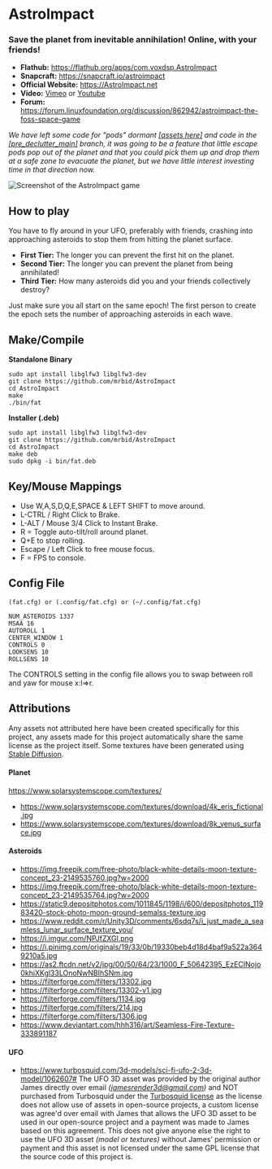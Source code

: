 # AstroImpact
### Save the planet from inevitable annihilation! Online, with your friends!

* **Flathub:** https://flathub.org/apps/com.voxdsp.AstroImpact
* **Snapcraft:** https://snapcraft.io/astroimpact
* **Official Website:** https://AstroImpact.net
* **Video:** [Vimeo](https://vimeo.com/836414581) or [Youtube](https://www.youtube.com/watch?v=5qUD3DM8rD8)
* **Forum:** https://forum.linuxfoundation.org/discussion/862942/astroimpact-the-foss-space-game

*We have left some code for "pods" dormant [[assets here]](assets/old_assets.c) and code in the [[pre_declutter_main]](https://notabug.org/AstroImpact/AstroImpact/src/pre_declutter_main) branch, it was going to be a feature that little escape pods pop out of the planet and that you could pick them up and drop them at a safe zone to evacuate the planet, but we have little interest investing time in that direction now.*

![Screenshot of the AstroImpact game](https://us.v-cdn.net/6030874/uploads/editor/aa/ubn8tqbf6irz.png)

## How to play

You have to fly around in your UFO, preferably with friends, crashing into approaching asteroids to stop them from hitting the planet surface.

* **First Tier:** The longer you can prevent the first hit on the planet.
* **Second Tier:** The longer you can prevent the planet from being annihilated!
* **Third Tier:** How many asteroids did you and your friends collectively destroy?

Just make sure you all start on the same epoch! The first person to create the epoch sets the number of approaching asteroids in each wave.

## Make/Compile
**Standalone Binary**
```
sudo apt install libglfw3 libglfw3-dev
git clone https://github.com/mrbid/AstroImpact
cd AstroImpact
make
./bin/fat
```
**Installer (.deb)**
```
sudo apt install libglfw3 libglfw3-dev
git clone https://github.com/mrbid/AstroImpact
cd AstroImpact
make deb
sudo dpkg -i bin/fat.deb
```

## Key/Mouse Mappings
- Use W,A,S,D,Q,E,SPACE & LEFT SHIFT to move around.
- L-CTRL / Right Click to Brake.
- L-ALT / Mouse 3/4 Click to Instant Brake.
- R = Toggle auto-tilt/roll around planet.
- Q+E to stop rolling.
- Escape / Left Click to free mouse focus.
- F = FPS to console.

## Config File
`(fat.cfg) or (.config/fat.cfg) or (~/.config/fat.cfg)`
```
NUM_ASTEROIDS 1337
MSAA 16
AUTOROLL 1
CENTER_WINDOW 1
CONTROLS 0
LOOKSENS 10
ROLLSENS 10
```
The CONTROLS setting in the config file allows you to swap between roll and yaw for mouse x:l=>r.

## Attributions

Any assets not attributed here have been created specifically for this project, any assets made for this project automatically share the same license as the project itself. Some textures have been generated using [Stable Diffusion](https://en.wikipedia.org/wiki/Stable_Diffusion).

#### Planet
https://www.solarsystemscope.com/textures/
- https://www.solarsystemscope.com/textures/download/4k_eris_fictional.jpg
- https://www.solarsystemscope.com/textures/download/8k_venus_surface.jpg

#### Asteroids
- https://img.freepik.com/free-photo/black-white-details-moon-texture-concept_23-2149535760.jpg?w=2000
- https://img.freepik.com/free-photo/black-white-details-moon-texture-concept_23-2149535764.jpg?w=2000
- https://static9.depositphotos.com/1011845/1198/i/600/depositphotos_11983420-stock-photo-moon-ground-semalss-texture.jpg
- https://www.reddit.com/r/Unity3D/comments/6sdq7s/i_just_made_a_seamless_lunar_surface_texture_you/
- https://i.imgur.com/NPJfZXGl.png
- https://i.pinimg.com/originals/19/33/0b/19330beb4d18d4baf9a522a3649210a5.jpg
- https://as2.ftcdn.net/v2/jpg/00/50/64/23/1000_F_50642395_EzECINojo0khiXKgl33LOnoNwNBIhSNm.jpg
- https://filterforge.com/filters/13302.jpg
- https://filterforge.com/filters/13302-v1.jpg
- https://filterforge.com/filters/1134.jpg
- https://filterforge.com/filters/214.jpg
- https://filterforge.com/filters/1306.jpg
- https://www.deviantart.com/hhh316/art/Seamless-Fire-Texture-333891187

#### UFO
- https://www.turbosquid.com/3d-models/sci-fi-ufo-2-3d-model/1062607# The UFO 3D asset was provided by the original author James directly over email _([jamesrender3d@gmail.com](mailto:jamesrender3d@gmail.com))_ and NOT purchased from Turbosquid under the [Turbosquid license](https://blog.turbosquid.com/turbosquid-3d-model-license) as the license does not allow use of assets in open-source projects, a custom license was agree'd over email with James that allows the UFO 3D asset to be used in our open-source project and a payment was made to James based on this agreement. This does not give anyone else the right to use the UFO 3D asset _(model or textures)_ without James’ permission or payment and this asset is not licensed under the same GPL license that the source code of this project is.
